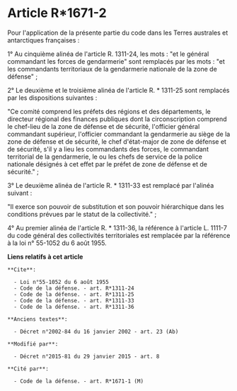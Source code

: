 # Article R*1671-2

Pour l'application de la présente partie du code dans les Terres australes et antarctiques françaises : 

1° Au cinquième alinéa de l'article R. 1311-24, les mots : "et le général commandant les forces de gendarmerie" sont
remplacés par les mots : "et les commandants territoriaux de la gendarmerie nationale de la zone de défense" ; 

2° Le deuxième et le troisième alinéa de l'article R. * 1311-25 sont remplacés par les dispositions suivantes : 

"Ce comité comprend les préfets des régions et des départements, le directeur régional des finances publiques dont la
circonscription comprend le chef-lieu de la zone de défense et de sécurité, l'officier général commandant supérieur,
l'officier commandant la gendarmerie au siège de la zone de défense et de sécurité, le chef d'état-major de zone de défense
et de sécurité, s'il y a lieu les commandants des forces, le commandant territorial de la gendarmerie, le ou les chefs de
service de la police nationale désignés à cet effet par le préfet de zone de défense et de sécurité." ; 

3° Le deuxième alinéa de l'article R. * 1311-33 est remplacé par l'alinéa suivant : 

"Il exerce son pouvoir de substitution et son pouvoir hiérarchique dans les conditions prévues par le statut de la
collectivité." ; 

4° Au premier alinéa de l'article R. * 1311-36, la référence à l'article L. 1111-7 du code général des collectivités
territoriales est remplacée par la référence à la loi n° 55-1052 du 6 août 1955.

**Liens relatifs à cet article**

	**Cite**:

	  - Loi n°55-1052 du 6 août 1955
	  - Code de la défense. - art. R*1311-24
	  - Code de la défense. - art. R*1311-25
	  - Code de la défense. - art. R*1311-33
	  - Code de la défense. - art. R*1311-36

	**Anciens textes**:

	  - Décret n°2002-84 du 16 janvier 2002 - art. 23 (Ab)

	**Modifié par**:

	  - Décret n°2015-81 du 29 janvier 2015 - art. 8

	**Cité par**:

	  - Code de la défense. - art. R*1671-1 (M)
